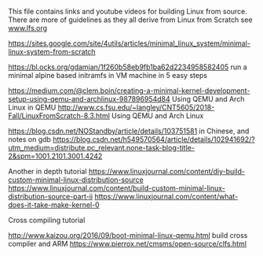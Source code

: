 This file contains links and youtube videos for building Linux from source.
There are more of guidelines as they all derive from Linux from Scratch see www.lfs.org


https://sites.google.com/site/4utils/articles/minimal_linux_system/minimal-linux-system-from-scratch

https://bl.ocks.org/gdamjan/1f260b58eb9fb1ba62d2234958582405    run a minimal alpine based initramfs in VM machine
in 5 easy steps

https://medium.com/@clem.boin/creating-a-minimal-kernel-development-setup-using-qemu-and-archlinux-987896954d84  Using QEMU and Arch Linux in QEMU
http://www.cs.fsu.edu/~langley/CNT5605/2018-Fall/LinuxFromScratch-8.3.html  Using QEMU and Arch Linux


https://blog.csdn.net/NOStandby/article/details/103751581  in Chinese, and notes on gdb
https://blog.csdn.net/h549570564/article/details/102941692/?utm_medium=distribute.pc_relevant.none-task-blog-title-2&spm=1001.2101.3001.4242

Another in depth tutorial
https://www.linuxjournal.com/content/diy-build-custom-minimal-linux-distribution-source
https://www.linuxjournal.com/content/build-custom-minimal-linux-distribution-source-part-ii
https://www.linuxjournal.com/content/what-does-it-take-make-kernel-0

Cross compiling tutorial

http://www.kaizou.org/2016/09/boot-minimal-linux-qemu.html  build cross compiler and ARM
https://www.pierrox.net/cmsms/open-source/clfs.html  


